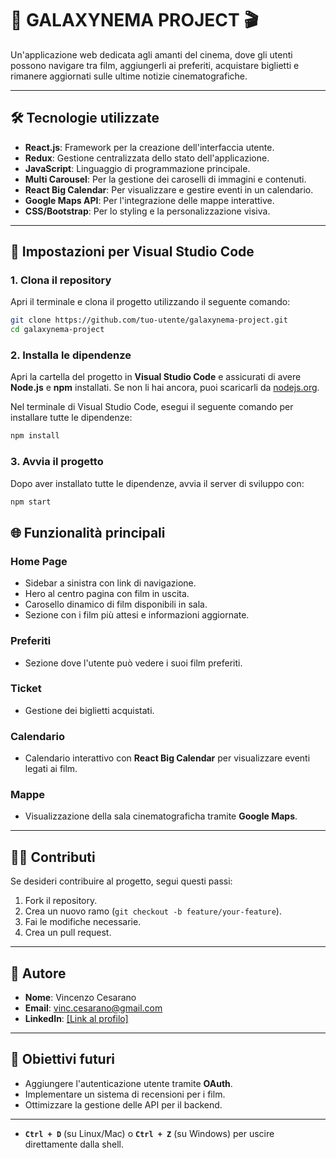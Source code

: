 
# 🌌 GALAXYNEMA PROJECT 🎬

Un'applicazione web dedicata agli amanti del cinema, dove gli utenti possono navigare tra film, aggiungerli ai preferiti, acquistare biglietti e rimanere aggiornati sulle ultime notizie cinematografiche.

---

## 🛠️ **Tecnologie utilizzate**

- **React.js**: Framework per la creazione dell'interfaccia utente.
- **Redux**: Gestione centralizzata dello stato dell'applicazione.
- **JavaScript**: Linguaggio di programmazione principale.
- **Multi Carousel**: Per la gestione dei caroselli di immagini e contenuti.
- **React Big Calendar**: Per visualizzare e gestire eventi in un calendario.
- **Google Maps API**: Per l'integrazione delle mappe interattive.
- **CSS/Bootstrap**: Per lo styling e la personalizzazione visiva.

---

## 🚀 **Impostazioni per Visual Studio Code**

### 1. **Clona il repository**

Apri il terminale e clona il progetto utilizzando il seguente comando:

```bash
git clone https://github.com/tuo-utente/galaxynema-project.git
cd galaxynema-project
```

### 2. **Installa le dipendenze**

Apri la cartella del progetto in **Visual Studio Code** e assicurati di avere **Node.js** e **npm** installati. Se non li hai ancora, puoi scaricarli da [nodejs.org](https://nodejs.org/).

Nel terminale di Visual Studio Code, esegui il seguente comando per installare tutte le dipendenze:

```bash
npm install
```

### 3. **Avvia il progetto**

Dopo aver installato tutte le dipendenze, avvia il server di sviluppo con:

```bash
npm start
```

## 🌐 **Funzionalità principali**

### Home Page
- Sidebar a sinistra con link di navigazione.
- Hero al centro pagina con film in uscita.
- Carosello dinamico di film disponibili in sala.
- Sezione con i film più attesi e informazioni aggiornate.

### Preferiti
- Sezione dove l'utente può vedere i suoi film preferiti.

### Ticket
- Gestione dei biglietti acquistati.

### Calendario
- Calendario interattivo con **React Big Calendar** per visualizzare eventi legati ai film.

### Mappe
- Visualizzazione della sala cinematograficha tramite **Google Maps**.

---

## 🧑‍💻 **Contributi**

Se desideri contribuire al progetto, segui questi passi:

1. Fork il repository.
2. Crea un nuovo ramo (`git checkout -b feature/your-feature`).
3. Fai le modifiche necessarie.
4. Crea un pull request.

---

## 👤 **Autore**

- **Nome**: Vincenzo Cesarano
- **Email**: vinc.cesarano@gmail.com
- **LinkedIn**: [\[Link al profilo\]](https://www.linkedin.com/in/vincenzo-cesarano-6b2602252/)

---

## 🎯 **Obiettivi futuri**

- Aggiungere l'autenticazione utente tramite **OAuth**.
- Implementare un sistema di recensioni per i film.
- Ottimizzare la gestione delle API per il backend.

---

  
- **`Ctrl + D`** (su Linux/Mac) o **`Ctrl + Z`** (su Windows) per uscire direttamente dalla shell.
